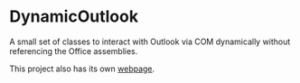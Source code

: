 DynamicOutlook
==============

A small set of classes to interact with Outlook via COM dynamically without referencing the Office assemblies.

This project also has its own [webpage](http://mcthib.github.io/DynamicOutlook).
